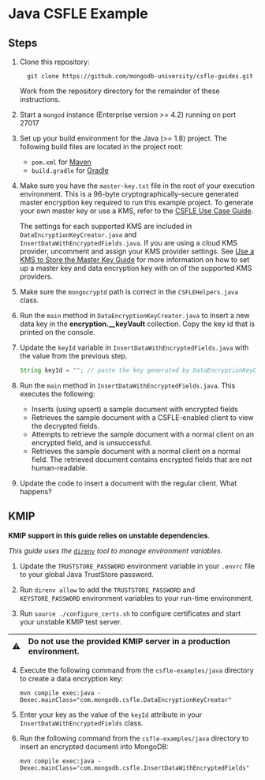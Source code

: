 # Java CSFLE Example

## Steps

1. Clone this repository:

   ```
     git clone https://github.com/mongodb-university/csfle-guides.git
   ```

   Work from the repository directory for the remainder of these
   instructions.

2. Start a `mongod` instance (Enterprise version >= 4.2) running on port 27017
3. Set up your build environment for the Java (>= 1.8) project. The following
   build files are located in the project root:

   - `pom.xml` for [Maven](https://maven.apache.org/)
   - `build.gradle` for [Gradle](https://gradle.org/)

4. Make sure you have the `master-key.txt` file in the root of your
   execution environment. This is a 96-byte cryptographically-secure generated
   master encryption key required to run this example project. To generate your
   own master key or use a KMS, refer to the [CSFLE Use Case
   Guide](https://docs.mongodb.com/drivers/security/client-side-field-level-encryption-guide/).

   The settings for each supported KMS are included in
   `DataEncryptionKeyCreator.java` and `InsertDataWithEncryptedFields.java`.
   If you are using a cloud KMS provider, uncomment and assign your KMS
   provider settings. See
   [Use a KMS to Store the Master Key Guide](https://docs.mongodb.com/drivers/security/client-side-field-level-encryption-local-key-to-kms)
   for more information on how to set up a master key and data encryption
   key with on of the supported KMS providers.

5. Make sure the `mongocryptd` path is correct in the `CSFLEHelpers.java`
   class.

6. Run the `main` method in `DataEncryptionKeyCreator.java` to insert
   a new data key in the **encryption.\_\_keyVault** collection. Copy the key id
   that is printed on the console.

7. Update the `keyId` variable in `InsertDataWithEncryptedFields.java`
   with the value from the previous step.

   ```java
   String keyId = ""; // paste the key generated by DataEncryptionKeyCreator here
   ```

8. Run the `main` method in `InsertDataWithEncryptedFields.java`. This
   executes the following:

   - Inserts (using upsert) a sample document with encrypted fields
   - Retrieves the sample document with a CSFLE-enabled client to view the
     decrypted fields.
   - Attempts to retrieve the sample document with a normal client on an
     encrypted field, and is unsuccessful.
   - Retrieves the sample document with a normal client on a normal
     field. The retrieved document contains encrypted fields that are not
     human-readable.

9. Update the code to insert a document with the regular client. What happens?

## KMIP

**KMIP support in this guide relies on unstable dependencies**.

_This guide uses the [`direnv`](https://direnv.net/) tool to manage environment variables._

1. Update the `TRUSTSTORE_PASSWORD` environment variable in your `.envrc` file to your global Java TrustStore password.

2. Run `direnv allow` to add the `TRUSTSTORE_PASSWORD` and `KEYSTORE_PASSWORD` environment variables to your run-time environment.

3. Run `source ./configure_certs.sh` to configure certificates and
   start your unstable KMIP test server.

| ⚠️  | Do not use the provided KMIP server in a production environment. |
| :-: | :--------------------------------------------------------------- |

4. Execute the following command from the `csfle-examples/java` directory to create a data encryption key:

   ```
   mvn compile exec:java -Dexec.mainClass="com.mongodb.csfle.DataEncryptionKeyCreator"
   ```

5. Enter your key as the value of the
   `keyId` attribute in your `InsertDataWithEncryptedFields` class.

6. Run the following command from the `csfle-examples/java` directory to insert an encrypted document into MongoDB:

   ```
   mvn compile exec:java -Dexec.mainClass="com.mongodb.csfle.InsertDataWithEncryptedFields"
   ```
